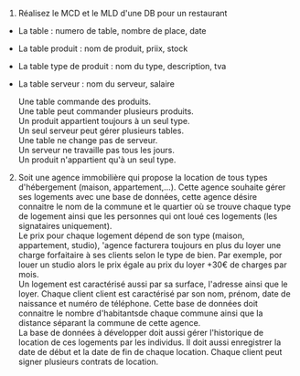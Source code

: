 1) Réalisez le MCD et le MLD d'une DB pour un restaurant

* La table : numero de table, nombre de place, date
* La table produit : nom de produit, priix, stock
* La table type de produit : nom du type, description, tva
* La table serveur : nom du serveur, salaire

    Une table commande des produits.    
    Une table peut commander plusieurs produits.    
    Un produit appartient toujours à un seul type.  
    Un seul serveur peut gérer plusieurs tables.    
    Une table ne change pas de serveur.     
    Un serveur ne travaille pas tous les jours.     
    Un produit n'appartient qu'à un seul type. 


2) Soit une agence immobilière qui propose la location de tous types d'hébergement (maison, appartement,...). Cette agence souhaite gérer ses logements avec une base de données, cette agence désire connaitre le nom de la commune et le quartier où se trouve chaque type de logement ainsi que les personnes qui ont loué ces logements (les signataires uniquement).   
Le prix pour chaque logement dépend de son type (maison, appartement, studio), 'agence facturera toujours en plus du loyer une charge forfaitaire à ses clients selon le type de bien. Par exemple, por louer un studio alors le prix égale au prix du loyer +30€ de charges par mois.  
Un logement est caractérisé aussi par sa surface, l'adresse ainsi que le loyer. Chaque client client est caractérisé par son nom, prénom, date de naissance et numéro de téléphone. Cette base de données doit connaitre le nombre d'habitantsde chaque commune ainsi que la distance séparant la commune de cette agence.  
La base de données à développer doit aussi gérer l'historique de location de ces logements par les individus. Il doit aussi enregistrer la date de début et la date de fin de chaque location.
Chaque client peut signer plusieurs contrats de location.